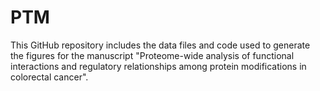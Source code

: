 # PTM
This GitHub repository includes the data files and code used to generate the figures for the manuscript "Proteome-wide analysis of functional interactions and regulatory relationships among protein modifications in colorectal cancer".
